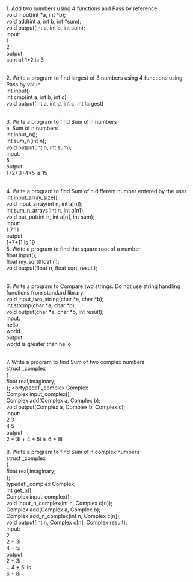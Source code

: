 
<br> 1.	Add two numbers using 4 functions and Pass by reference
		<br> void input(int \*a, int \*b);
		<br> void add(int a, int b, int *sum);
		<br> void output(int a, int b, int sum);
		<br> input:
		<br> 1
		<br> 2
		<br> output:
		<br> sum of 1+2 is 3

<br> 2.	Write a program to find largest of 3 numbers using 4 functions using Pass by value
	<br> int input()
	<br> int cmp(int a, int b, int c)
	<br> void output(int a, int b, int c, int largest)


<br> 3.	Write a program to find Sum of n numbers
	<br> a.	Sum of n numbers 
	<br> int input_n();
	<br> int sum_n(int n);
	<br> void output(int n, int sum);
	<br> input: 
	<br> 5
	<br> output:
	<br> 1+2+3+4+5 is 15

<br> 4.	Write a program to find Sum of n different number entered by the user
	<br> int input_array_size();
	<br> void input_array(int n, int a[n]);
	<br> int sum_n_arrays(int n, int a[n]);
	<br> void out_put(int n, int a[n], int sum);
	<br> input:
	<br> 1 7 11
	<br> output:
	<br> 1+7+11 is 19
<br> 5. Write a program to find the square root of a number.
	<br> float input();
	<br> float my_sqrt(float n);
	<br> void output(float n, float sqrt_result);
	
<br> 6.	Write a program to Compare two strings. Do not use string handling functions from standard library.
	<br> void input_two_string(char \*a, char \*b);
	<br> int strcmp(char \*a, char \*b); 
	<br> void output(char \*a, char \*b, int result);
	<br> input:
	<br> hello 
	<br> world
	<br> output:
	<br> world is greater than hello
	
<br> 7. Write a program to find Sum of two complex numbers
<br> 	struct _complex
	<br> {
	<br> 	float real,imaginary;
	<br> };
	<brtypedef _complex Complex
	<br> Complex input_complex(); 
	<br> Complex add(Complex a, Complex b);
	<br> void output(Complex a, Complex b, Complex c);
	<br> input:
	<br> 2 3
	<br> 4 5
	<br> output
	<br> 2 + 3i + 4 + 5i is 6 + 8i 
<br> 
<br> 8. Write a program to find Sum of n complex numbers
	<br> struct _complex
	<br> {
		<br> float real,imaginary;
	<br> };
	<br> typedef _complex Complex;
	<br> int get_n();
	<br> Complex input_complex();
	<br> void input_n_complex(int n, Complex c[n]);
	<br> Complex add(Complex a, Complex b);
	<br> Complex add_n_complex(int n, Complex c[n]);
	<br> void output(int n, Complex c[n], Complex result);
<br> 	input:
	<br> 2
	<br> 2 + 3i 
	<br> 4 + 5i
<br>	output:
	<br> 2 + 3i 
	<br> + 4 + 5i is 
	<br> 6 + 8i
	

